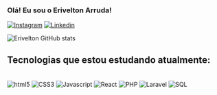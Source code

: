 ### Olá! Eu sou o Erivelton Arruda!

[![Instagram](https://img.shields.io/badge/Instagram-E4405F?style=for-the-badge&logo=instagram&logoColor=white)](https://www.instagram.com/eriveltonrodrigues23/)
[![Linkedin](https://img.shields.io/badge/LinkedIn-0077B5?style=for-the-badge&logo=linkedin&logoColor=white)](https://www.linkedin.com/in/erivelton-arruda/)

![Erivelton GitHub stats](https://github-readme-stats.vercel.app/api?username=EriveltonArruda&show_icons=true&theme=chartreuse-dark)

## Tecnologias que estou estudando atualmente:

<div style="display: inline-block"><br/>
    <img align="center" alt="html5" src="https://img.shields.io/badge/HTML5-E34F26?style=for-the-badge&logo=html5&logoColor=white"/>
    <img align="center" alt="CSS3" src="https://img.shields.io/badge/CSS3-1572B6?style=for-the-badge&logo=css3&logoColor=white"/>
    <img align="center" alt="Javascript" src="https://img.shields.io/badge/JavaScript-F7DF1E?style=for-the-badge&logo=javascript&logoColor=black"/>
    <img align="center" alt="React" src="https://img.shields.io/badge/React-20232A?style=for-the-badge&logo=react&logoColor=61DAFB"/>
    <img align="center" alt="PHP" src="https://img.shields.io/badge/PHP-777BB4?style=for-the-badge&logo=php&logoColor=white"/>
    <img align="center" alt="Laravel" src="https://img.shields.io/badge/Laravel-FF2D20?style=for-the-badge&logo=laravel&logoColor=white"/>
    <img align="center" alt="SQL" src="https://img.shields.io/badge/PostgreSQL-316192?style=for-the-badge&logo=postgresql&logoColor=white"/>
</div><br/>
